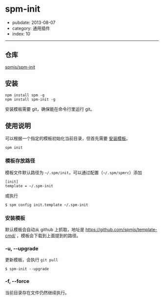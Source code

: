 # spm-init

- pubdate: 2013-08-07
- category: 通用插件
- index: 10

-----------

## 仓库

[spmjs/spm-init](https://github.com/spmjs/spm-init)

## 安装

```
npm install spm -g
npm install spm-init -g
```

安装模板需要 git，确保能在命令行里运行 git。

## 使用说明

可以根据一个指定的模板初始化当前目录，但首先需要 [安装模板](#安装模板)。

```
spm init
```

### 模板存放路径

模板文件默认路径为 `~/.spm/init`，可以通过配置（`~/.spm/spmrc`）添加

```
[init]
template = ~/.spm-init
```

或执行

```
$ spm config init.template ~/.spm-init
```

### 安装模板

默认模板会自动从 github 上抓取，地址是 https://github.com/spmjs/template-cmd/ ，模板会下载到上面提到的路径。


### -u, --upgrade

更新模板，会执行 `git pull`

```
$ spm-init --upgrade
```

###  -f, --force

当前目录存在文件仍然继续执行。
